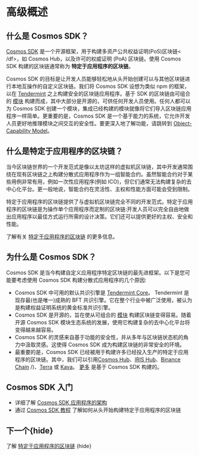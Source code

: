 # 高级概述

## 什么是 Cosmos SDK？

[Cosmos SDK](https://github.com/cosmos/cosmos-sdk) 是一个开源框架，用于构建多资产公共权益证明(PoS)<df value="blockchain">区块链< /df>，如 Cosmos Hub，以及许可的权威证明 (PoA) 区块链。使用 Cosmos SDK 构建的区块链通常称为 **特定于应用程序的区块链**。

Cosmos SDK 的目标是让开发人员能够轻松地从头开始创建可以与其他区块链进行本地互操作的自定义区块链。我们将 Cosmos SDK 设想为类似 npm 的框架，以在 [Tendermint](https://github.com/tendermint/tendermint) 之上构建安全的区块链应用程序。基于 SDK 的区块链由可组合的 [模块](../building-modules/intro.md) 构建而成，其中大部分是开源的，可供任何开发人员使用。任何人都可以为 Cosmos SDK 创建一个模块，集成已经构建的模块就像将它们导入区块链应用程序一样简单。更重要的是，Cosmos SDK 是一个基于能力的系统，它允许开发人员更好地推理模块之间交互的安全性。要更深入地了解功能，请跳转到 [Object-Capability Model](../core/ocap.md)。

## 什么是特定于应用程序的区块链？

当今区块链世界的一个开发范式是像以太坊这样的虚拟机区块链，其中开发通常围绕在现有区块链之上构建分散式应用程序作为一组智能合约。虽然智能合约对于某些用例非常有用，例如一次性应用程序(例如 ICO)，但它们通常无法构建复杂的去中心化平台。更一般地说，智能合约在灵活性、主权和性能方面可能会受到限制。

特定于应用程序的区块链提供了与虚拟机区块链完全不同的开发范式。特定于应用程序的区块链是为操作单个应用程序而定制的区块链:开发人员可以完全自由地做出应用程序以最佳方式运行所需的设计决策。它们还可以提供更好的主权、安全和性能。

了解有关 [特定于应用程序的区块链](./why-app-specific.md) 的更多信息。

## 为什么是 Cosmos SDK？

Cosmos SDK 是当今构建自定义应用程序特定区块链的最先进框架。以下是您可能要考虑使用 Cosmos SDK 构建分散式应用程序的几个原因:

- Cosmos SDK 中可用的默认共识引擎是 [Tendermint Core](https://github.com/tendermint/tendermint)。 Tendermint 是现存最(也是唯一)成熟的 BFT 共识引擎。它在整个行业中被广泛使用，被认为是构建权益证明系统的黄金标准共识引擎。
- Cosmos SDK 是开源的，旨在使从可组合的 [模块](../../x/) 构建区块链变得容易。随着开源 Cosmos SDK 模块生态系统的发展，使用它构建复杂的去中心化平台将变得越来越容易。
- Cosmos SDK 的灵感来自基于功能的安全性，并从多年与区块链状态机的角力中汲取灵感。这使得 Cosmos SDK 成为构建区块链的非常安全的环境。
- 最重要的是，Cosmos SDK 已经被用于构建许多已经投入生产的特定于应用程序的区块链。其中，我们可以引用[Cosmos Hub](https://hub.cosmos.network)、[IRIS Hub](https://irisnet.org)、[Binance Chain](https://docs.binance.org) /)、[Terra](https://terra.money/) 或 [Kava](https://www.kava.io/)。 [更多](https://cosmos.network/ecosystem) 是基于 Cosmos SDK 构建的。

## Cosmos SDK 入门

- 详细了解 [Cosmos SDK 应用程序的架构](./sdk-app-architecture.md)
- 通过 [Cosmos SDK 教程](https://cosmos.network/docs/tutorial) 了解如何从头开始构建特定于应用程序的区块链

## 下一个{hide}

了解 [特定于应用程序的区块链](./why-app-specific.md) {hide} 